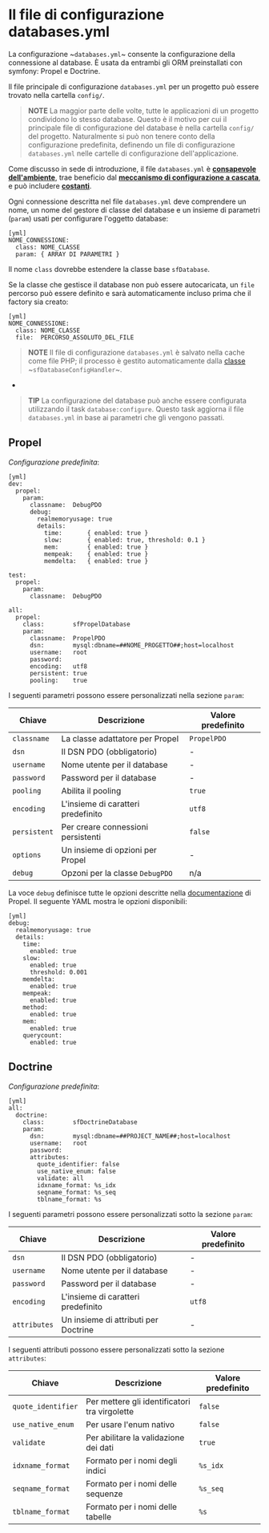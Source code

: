 Il file di configurazione databases.yml
=======================================

La configurazione ~`databases.yml`~ consente la configurazione della
connessione al database. È usata da entrambi gli ORM preinstallati con symfony: Propel e
Doctrine.

Il file principale di configurazione `databases.yml` per un progetto può essere trovato
nella cartella `config/`.

>**NOTE**
>La maggior parte delle volte, tutte le applicazioni di un progetto condividono lo stesso
>database. Questo è il motivo per cui il principale file di configurazione del database è
>nella cartella `config/` del progetto. Naturalmente si può non tenere conto della configurazione
>predefinita, definendo un file di configurazione `databases.yml`
>nelle cartelle di configurazione dell'applicazione.

Come discusso in sede di introduzione, il file `databases.yml` è
[**consapevole dell'ambiente**](#chapter_03_consapevolezza_dell_ambiente), trae beneficio
dal [**meccanismo di configurazione a cascata**](#chapter_03_configurazione_a_cascata),
e può includere [**costanti**](#chapter_03_costanti).

Ogni connessione descritta nel file `databases.yml` deve comprendere un nome, un nome
del gestore di classe del database e un insieme di parametri (`param`) usati per configurare
l'oggetto database:

    [yml]
    NOME_CONNESSIONE:
      class: NOME_CLASSE
      param: { ARRAY DI PARAMETRI }

Il nome `class` dovrebbe estendere la classe base `sfDatabase`.

Se la classe che gestisce il database non può essere autocaricata, un `file` percorso può essere
definito e sarà automaticamente incluso prima che il factory sia creato:

    [yml]
    NOME_CONNESSIONE:
      class: NOME_CLASSE
      file:  PERCORSO_ASSOLUTO_DEL_FILE

>**NOTE**
>Il file di configurazione `databases.yml` è salvato nella cache come file PHP; il
>processo è gestito automaticamente dalla [classe](#chapter_14_config_handlers_yml)
>~`sfDatabaseConfigHandler`~.

-

>**TIP**
>La configurazione del database può anche essere configurata utilizzando
>il task `database:configure`. Questo task aggiorna il file `databases.yml`
>in base ai parametri che gli vengono passati.

Propel
------

*Configurazione predefinita*:

    [yml]
    dev:
      propel:
        param:
          classname:  DebugPDO
          debug:
            realmemoryusage: true
            details:
              time:       { enabled: true }
              slow:       { enabled: true, threshold: 0.1 }
              mem:        { enabled: true }
              mempeak:    { enabled: true }
              memdelta:   { enabled: true }

    test:
      propel:
        param:
          classname:  DebugPDO

    all:
      propel:
        class:        sfPropelDatabase
        param:
          classname:  PropelPDO
          dsn:        mysql:dbname=##NOME_PROGETTO##;host=localhost
          username:   root
          password:
          encoding:   utf8
          persistent: true
          pooling:    true

I seguenti parametri possono essere personalizzati nella sezione `param`:

 | Chiave       | Descrizione                              | Valore predefinito |
 | ------------ | ---------------------------------------- | ------------------ |
 | `classname`  | La classe adattatore per Propel          | `PropelPDO`        |
 | `dsn`        | Il DSN PDO (obbligatorio)                | -                  |
 | `username`   | Nome utente per il database              | -                  |
 | `password`   | Password per il database                 | -                  |
 | `pooling`    | Abilita il pooling                       | `true`             |
 | `encoding`   | L'insieme di caratteri predefinito       | `utf8`            |
 | `persistent` | Per creare connessioni persistenti       | `false`            |
 | `options`    | Un insieme di opzioni per Propel         | -                  |
 | `debug`      | Opzoni per la classe `DebugPDO`          | n/a                |

La voce `debug` definisce tutte le opzioni descritte nella
[documentazione](http://www.propelorm.org/docs/api/1.4/runtime/propel-util/DebugPDO.html#class_details)
di Propel. Il seguente YAML mostra le opzioni disponibili:

    [yml]
    debug:
      realmemoryusage: true
      details:
        time:
          enabled: true
        slow:
          enabled: true
          threshold: 0.001
        memdelta:
          enabled: true
        mempeak:
          enabled: true
        method:
          enabled: true
        mem:
          enabled: true
        querycount:
          enabled: true

Doctrine
--------

*Configurazione predefinita*:

    [yml]
    all:
      doctrine:
        class:        sfDoctrineDatabase
        param:
          dsn:        mysql:dbname=##PROJECT_NAME##;host=localhost
          username:   root
          password:
          attributes:
            quote_identifier: false
            use_native_enum: false
            validate: all
            idxname_format: %s_idx
            seqname_format: %s_seq
            tblname_format: %s

I seguenti parametri possono essere personalizzati sotto la sezione `param`:

 | Chiave       | Descrizione                              | Valore predefinito |
 | ------------ | ---------------------------------------- | ------------------ |
 | `dsn`        | Il DSN PDO (obbligatorio)                | -                  |
 | `username`   | Nome utente per il database              | -                  |
 | `password`   | Password per il database                 | -                  |
 | `encoding`   | L'insieme di caratteri predefinito       | `utf8`            |
 | `attributes` | Un insieme di attributi per Doctrine     | -                  |

I seguenti attributi possono essere personalizzati sotto la sezione `attributes`:

 | Chiave              | Descrizione                                   | Valore predefinito |
 | ------------------- | --------------------------------------------- | ------------------ |
 | `quote_identifier`  | Per mettere gli identificatori tra virgolette | `false`            |
 | `use_native_enum`   | Per usare l'enum nativo                       | `false`            |
 | `validate`          | Per abilitare la validazione dei dati         | `true`             |
 | `idxname_format`    | Formato per i nomi degli indici               | `%s_idx`           |
 | `seqname_format`    | Formato per i nomi delle sequenze             | `%s_seq`           |
 | `tblname_format`    | Formato per i nomi delle tabelle              | `%s`               |
